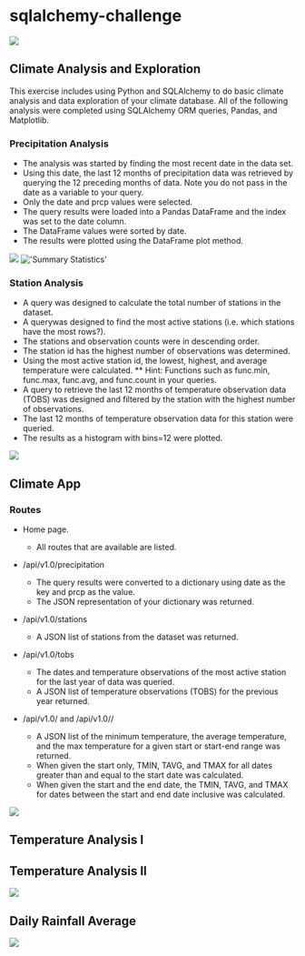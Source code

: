 # sqlalchemy-challenge

![](Images/surfs-up.png)

## Climate Analysis and Exploration

This exercise includes using Python and SQLAlchemy to do basic climate analysis and data exploration of your climate database. All of the following analysis were completed using SQLAlchemy ORM queries, Pandas, and Matplotlib.

### Precipitation Analysis

* The analysis was started by finding the most recent date in the data set.
* Using this date, the last 12 months of precipitation data was retrieved by querying the 12 preceding months of data. Note you do not pass in the date as a variable to your query.
* Only the date and prcp values were selected.
* The query results were loaded into a Pandas DataFrame and the index was set to the date column.
* The DataFrame values were sorted by date.
* The results were plotted using the DataFrame plot method.

![](Images/Precipation.png)
!['Summary Statistics'](Images/Summary_Statistics.png)


### Station Analysis

* A query was designed to calculate the total number of stations in the dataset.
* A querywas designed to find the most active stations (i.e. which stations have the most rows?).
* The stations and observation counts were in descending order.
* The station id has the highest number of observations was determined.
* Using the most active station id, the lowest, highest, and average temperature were calculated.
** Hint: Functions such as func.min, func.max, func.avg, and func.count in your queries.
* A query to retrieve the last 12 months of temperature observation data (TOBS) was designed and filtered by the station with the highest number of observations.
* The last 12 months of temperature observation data for this station were queried.
* The results as a histogram with bins=12 were plotted.

![](Images/Temperatures.png)


## Climate App

### Routes

* Home page.
    - All routes that are available are listed.

* /api/v1.0/precipitation
    - The query results were converted to a dictionary using date as the key and prcp as the value.
    - The JSON representation of your dictionary was returned.

* /api/v1.0/stations
    - A JSON list of stations from the dataset was returned.

* /api/v1.0/tobs
    - The dates and temperature observations of the most active station for the last year of data was queried.
    - A JSON list of temperature observations (TOBS) for the previous year returned.

* /api/v1.0/<start> and /api/v1.0/<start>/<end>
    - A JSON list of the minimum temperature, the average temperature, and the max temperature for a given start or start-end range was returned.
    - When given the start only, TMIN, TAVG, and TMAX for all dates greater than and equal to the start date was calculated.
    - When given the start and the end date, the TMIN, TAVG, and TMAX for dates between the start and end date inclusive was calculated.
  
![](Images/Flask_App.png)
    
    
## Temperature Analysis I
    
## Temperature Analysis II

![](Images/Trip_Avg_Temp.png)    
    
## Daily Rainfall Average
    
![](Images/Daily_Normals.png)
